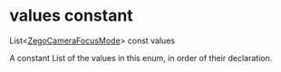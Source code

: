 


# values constant







List&lt;[ZegoCameraFocusMode](../../zego_uikit_prebuilt_live_audio_room/ZegoCameraFocusMode.md)> const values
  




<p>A constant List of the values in this enum, in order of their declaration.</p>










